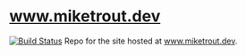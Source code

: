 # www.miketrout.dev
[![Build Status](https://travis-ci.org/mike-trout/www.miketrout.dev.svg?branch=master)](https://travis-ci.org/mike-trout/www.miketrout.dev)
Repo for the site hosted at www.miketrout.dev.
